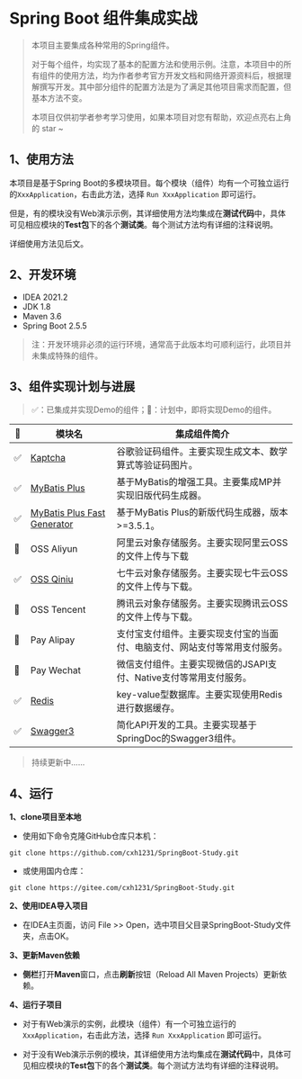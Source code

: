 # Spring Boot 组件集成实战

> 本项目主要集成各种常用的Spring组件。
> 
> 对于每个组件，均实现了基本的配置方法和使用示例。注意，本项目中的所有组件的使用方法，均为作者参考官方开发文档和网络开源资料后，根据理解撰写开发。其中部分组件的配置方法是为了满足其他项目需求而配置，但基本方法不变。
> 
> 本项目仅供初学者参考学习使用，如果本项目对您有帮助，欢迎点亮右上角的 star ~

## 1、使用方法

本项目是基于Spring Boot的多模块项目。每个模块（组件）均有一个可独立运行的`XxxApplication`，右击此方法，选择 `Run XxxApplication` 即可运行。

但是，有的模块没有Web演示示例，其详细使用方法均集成在**测试代码**中，具体可见相应模块的**Test包**下的各个**测试类**。每个测试方法均有详细的注释说明。

详细使用方法见后文。

## 2、开发环境

+ IDEA 2021.2
+ JDK 1.8
+ Maven 3.6
+ Spring Boot 2.5.5

> 注：开发环境非必须的运行环境，通常高于此版本均可顺利运行，此项目并未集成特殊的组件。

## 3、组件实现计划与进展

> ✅：已集成并实现Demo的组件；🎉：计划中，即将实现Demo的组件。

| 🚩 | 模块名                      | 集成组件简介                                                       |
|-----|--------------------------- |-----------------------------------------------------------------|
| ✅ | [Kaptcha](./study-captcha) | 谷歌验证码组件。主要实现生成文本、数学算式等验证码图片。                 |
| ✅ | [MyBatis Plus](./study-mybatis-plus) | 基于MyBatis的增强工具。主要集成MP并实现旧版代码生成器。 |
| ✅ | [MyBatis Plus Fast Generator](./study-mybatis-plus-fast-generator) | 基于MyBatis Plus的新版代码生成器，版本>=3.5.1。 |
| 🎉 | OSS Aliyun | 阿里云对象存储服务。主要实现阿里云OSS的文件上传与下载 |
| ✅ | [OSS Qiniu](./study-oss-qiniu) | 七牛云对象存储服务。主要实现七牛云OSS的文件上传与下载。 |
| 🎉 | OSS Tencent | 腾讯云对象存储服务。主要实现腾讯云OSS的文件上传与下载。|
| 🎉 | Pay Alipay | 支付宝支付组件。主要实现支付宝的当面付、电脑支付、网站支付等常用支付服务。 |
| 🎉 | Pay Wechat | 微信支付组件。主要实现微信的JSAPI支付、Native支付等常用支付服务。 |
| ✅ | [Redis](./study-redis) | key-value型数据库。主要实现使用Redis进行数据缓存。 |
| ✅ | [Swagger3](./study-swagger3) | 简化API开发的工具。主要实现基于SpringDoc的Swagger3组件。 |


> 持续更新中......

## 4、运行

**1、clone项目至本地**

+ 使用如下命令克隆GitHub仓库只本机：

```
git clone https://github.com/cxh1231/SpringBoot-Study.git
```

+ 或使用国内仓库：

```
git clone https://gitee.com/cxh1231/SpringBoot-Study.git
```

**2、使用IDEA导入项目**

+ 在IDEA主页面，访问 File >> Open，选中项目父目录SpringBoot-Study文件夹，点击OK。

**3、更新Maven依赖**

+ **侧栏**打开**Maven**窗口，点击**刷新**按钮（Reload All Maven Projects）更新依赖。

**4、运行子项目**

+ 对于有Web演示的实例，此模块（组件）有一个可独立运行的`XxxApplication`，右击此方法，选择 `Run XxxApplication` 即可运行。

+ 对于没有Web演示示例的模块，其详细使用方法均集成在**测试代码**中，具体可见相应模块的**Test包**下的各个**测试类**。每个测试方法均有详细的注释说明。